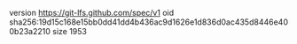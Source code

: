 version https://git-lfs.github.com/spec/v1
oid sha256:19d15c168e15bb0dd41dd4b436ac9d1626e1d836d0ac435d8446e400b23a2210
size 1953
